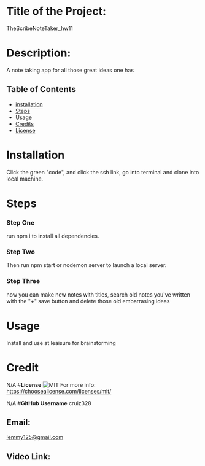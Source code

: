 # Title of the Project: 
TheScribeNoteTaker_hw11
 # Description:
  A note taking app for all those great ideas one has
  
   ## **Table of Contents** 
  
  - [installation](#installation)
  - [Steps](#steps)
  - [Usage](#usage)
  - [Credits](#credits)
  - [License](#license)
  
 # Installation
  Click the green "code", and click the ssh link, go into terminal and clone into local machine. 
 # Steps
### Step One
  run npm i to install all dependencies. 
### Step Two
   Then run npm start or nodemon server to launch a local server. 
### Step Three
   now you can make new notes with titles, search old notes you've written with the "+" save button and delete those old embarrasing ideas 
 # Usage
  Install and use at leaisure for brainstorming
 # Credit
 N/A 
 #**License** 
 ![MIT](https://img.shields.io/static/v1?label=License&message=MIT&color=success)
 For more info: https://choosealicense.com/licenses/mit/
 
 N/A
 #**GitHub Username**
 cruiz328 
## Email:
 lemmy125@gmail.com
## Video Link:
